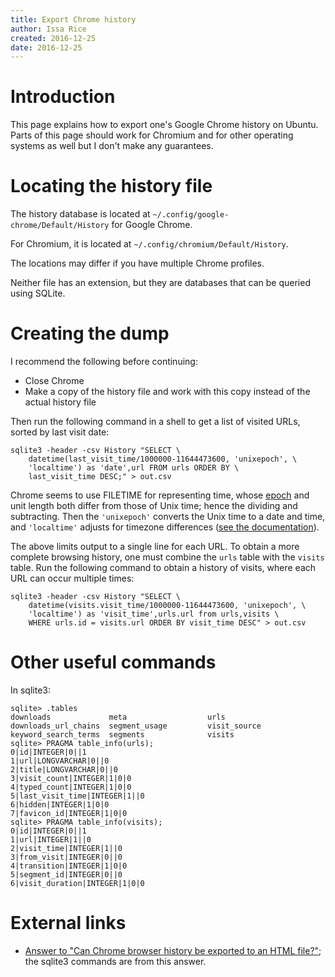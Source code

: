 ```yaml
---
title: Export Chrome history
author: Issa Rice
created: 2016-12-25
date: 2016-12-25
---
```


# Introduction

This page explains how to export one's Google Chrome history on Ubuntu.
Parts of this page should work for Chromium and for other operating systems as
well but I don't make any guarantees.

# Locating the history file

The history database is located at `~/.config/google-chrome/Default/History`
for Google Chrome.

For Chromium, it is located at `~/.config/chromium/Default/History`.

The locations may differ if you have multiple Chrome profiles.

Neither file has an extension, but they are databases that can be queried using
SQLite.

# Creating the dump

I recommend the following before continuing:

* Close Chrome
* Make a copy of the history file and work with this copy instead of the actual
  history file

Then run the following command in a shell to get a list of visited URLs, sorted
by last visit date:

    sqlite3 -header -csv History "SELECT \
        datetime(last_visit_time/1000000-11644473600, 'unixepoch', \
        'localtime') as 'date',url FROM urls ORDER BY \
        last_visit_time DESC;" > out.csv

Chrome seems to use FILETIME for representing time, whose [epoch][epoch] and
unit length both differ from those of Unix time; hence the dividing and
subtracting.
Then the `'unixepoch'` converts the Unix time to a date and time, and
`'localtime'` adjusts for timezone differences ([see the
documentation](https://www.sqlite.org/lang_datefunc.html)).

The above limits output to a single line for each URL.
To obtain a more complete browsing history, one must combine the `urls` table
with the `visits` table.
Run the following command to obtain a history of visits, where each URL can
occur multiple times:

    sqlite3 -header -csv History "SELECT \
        datetime(visits.visit_time/1000000-11644473600, 'unixepoch', \
        'localtime') as 'visit_time',urls.url from urls,visits \
        WHERE urls.id = visits.url ORDER BY visit_time DESC" > out.csv

# Other useful commands

In sqlite3:

    sqlite> .tables
    downloads             meta                  urls
    downloads_url_chains  segment_usage         visit_source
    keyword_search_terms  segments              visits
    sqlite> PRAGMA table_info(urls);
    0|id|INTEGER|0||1
    1|url|LONGVARCHAR|0||0
    2|title|LONGVARCHAR|0||0
    3|visit_count|INTEGER|1|0|0
    4|typed_count|INTEGER|1|0|0
    5|last_visit_time|INTEGER|1||0
    6|hidden|INTEGER|1|0|0
    7|favicon_id|INTEGER|1|0|0
    sqlite> PRAGMA table_info(visits);
    0|id|INTEGER|0||1
    1|url|INTEGER|1||0
    2|visit_time|INTEGER|1||0
    3|from_visit|INTEGER|0||0
    4|transition|INTEGER|1|0|0
    5|segment_id|INTEGER|0||0
    6|visit_duration|INTEGER|1|0|0

# External links

* [Answer to "Can Chrome browser history be exported to an HTML
  file?"](http://superuser.com/a/602274); the sqlite3 commands are from this
  answer.

[epoch]: https://en.wikipedia.org/wiki/Epoch_(reference_date)
